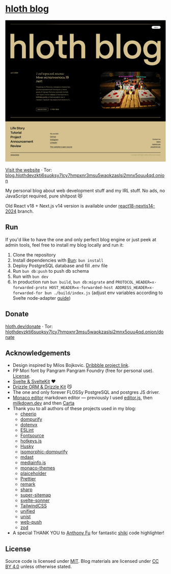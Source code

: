 # [hloth blog](https://blog.hloth.dev)

[![Screenshot](./screenshot.webp)](https://blog.hloth.dev)

[Visit the website](https://blog.hloth.dev) · Tor: [blog.hlothdevzkti6suoksy7lcy7hmpxnr3msu5waokzaslsi2mnx5ouu4qd.onion](http://blog.hlothdevzkti6suoksy7lcy7hmpxnr3msu5waokzaslsi2mnx5ouu4qd.onion/)

My personal blog about web development stuff and my IRL stuff. No ads, no JavaScript required, pure shitpost 😻

Old React v18 + Next.js v14 version is available under [react18-nextjs14-2024](https://github.com/VityaSchel/blog.hloth.dev/tree/react18-nextjs14-2024) branch.

## Run

If you'd like to have the one and only perfect blog engine or just peek at admin tools, feel free to install my blog locally and run it:

1. Clone the repository
2. Install dependencies with [Bun](https://bun.sh): `bun install`
3. Deploy PostgreSQL database and fill .env file
4. Run `bun db:push` to push db schema
5. Run with `bun dev`
6. In production run `bun build`, `bun db:migrate` and `PROTOCOL_HEADER=x-forwarded-proto HOST_HEADER=x-forwarded-host ADDRESS_HEADER=x-forwarded-for bun ./build/index.js` (adjust env variables according to Svelte node-adapter [guide](https://svelte.dev/docs/kit/adapter-node))

## Donate

[hloth.dev/donate](https://hloth.dev/donate) · Tor: [hlothdevzkti6suoksy7lcy7hmpxnr3msu5waokzaslsi2mnx5ouu4qd.onion/donate](http://hlothdevzkti6suoksy7lcy7hmpxnr3msu5waokzaslsi2mnx5ouu4qd.onion/donate)

## Acknowledgements

- Design inspired by Milos Bojkovic. [Dribbble project link](https://dribbble.com/shots/21592801-Blog-post-exploration).
- PP Mori font by Pangram Pangram Foundry (free for personal use). [License](./static/pp-mori/license.pdf).
- [Svelte & SvelteKit](https://svelte.dev/) ❤️
- [Drizzle ORM & Drizzle Kit](https://orm.drizzle.team/) 😼
- The one and only forever FLOSSy PostgreSQL and postgres JS driver.
- [Monaco editor](https://microsoft.github.io/monaco-editor) markdown editor — previously I used [editor.js](https://editorjs.io/), then [milkdown.dev](https://milkdown.dev) and then [Carta](https://beartocode.github.io/carta/)
- Thank you to all authors of these projects used in my blog:
  - [cheerio](https://cheerio.js.org/)
  - [dompurify](https://github.com/cure53/DOMPurify)
  - [dotenvx](https://dotenvx.com/)
  - [ESLint](https://eslint.org)
  - [Fontsource](https://fontsource.org/)
  - [hotkeys.js](https://wangchujiang.com/hotkeys-js/)
  - [Husky](https://typicode.github.io/husky/)
  - [isomorphic-dompurify](https://github.com/kkomelin/isomorphic-dompurify)
  - [mdast](https://github.com/syntax-tree/mdast)
  - [mediainfo.js](https://mediainfo.js.org/)
  - [monaco-themes](https://github.com/brijeshb42/monaco-themes)
  - [plaiceholder](https://plaiceholder.co/docs)
  - [Prettier](https://prettier.io)
  - [remark](https://github.com/remarkjs/remark)
  - [sharp](https://sharp.pixelplumbing.com/)
  - [super-sitemap](https://github.com/jasongitmail/super-sitemap/)
  - [svelte-sonner](https://svelte-sonner.vercel.app/)
  - [TailwindCSS](https://tailwindcss.com/)
  - [unified](https://github.com/unifiedjs/unified)
  - [unist](https://github.com/syntax-tree/unist)
  - [web-push](https://github.com/web-push-libs/web-push)
  - [zod](https://zod.dev/)
- A special THANK YOU to [Anthony Fu](https://antfu.me/) for fantastic [shiki](https://github.com/shikijs/shiki) code highlighter!

## License

Source code is licensed under [MIT](./LICENSE). Blog materials are licensed under [CC BY 4.0](https://creativecommons.org/licenses/by/4.0/) unless otherwise stated.
